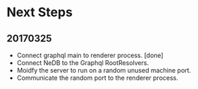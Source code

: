 Next Steps
===

20170325
---

- Connect graphql main to renderer process. [done]
- Connect NeDB to the Graphql RootResolvers.
- Moidfy the server to run on a random unused machine port.
- Communicate the random port to the renderer process.